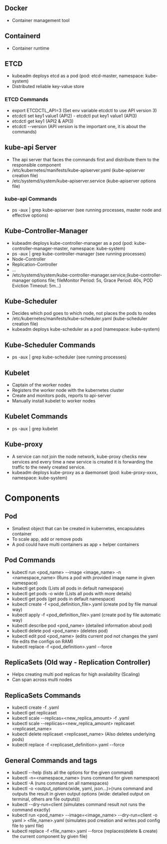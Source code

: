 ## Docker
- Container management tool

## Containerd
- Container runtime

## ETCD
- kubeadm deploys etcd as a pod (pod: etcd-master, namespace: kube-system)
- Distributed reliable key-value store
### ETCD Commands
- export ETCDCTL_API=3 (Set env variable etcdctl to use API version 3)
- etcdctl set key1 value1 (API2) - etcdctl put key1 value1 (API3)
- etcdctl get key1 (API2 & API3)
- etcdctl --version (API version is the important one, it is about the commands)

## kube-api Server
- The api server that faces the commands first and distribute them to the responsible component
- /etc/kubernetes/manifests/kube-apiserver.yaml (kube-apiserver creation file)
- /etc/systemd/system/kube-apiserver.service (kube-apiserver options file)
### kube-api Commands
- ps -aux | grep kube-apiserver (see running processes, master node and effective options)

## Kube-Controller-Manager
- kubeadm deploys kube-controller-manager as a pod (pod: kube-controller-manager-master, namespace: kube-system)
- ps -aux | grep kube-controller-manager (see running processes)
- Node-Controller 
- Replication-Controller
- ...
- /etc/systemd/system/kube-controller-manager.service;(kube-controller-manager options file; fileMonitor Period: 5s, Grace Period: 40s, POD Eviction Timeout: 5m...)

## Kube-Scheduler
- Decides which pod goes to which node, not places the pods to nodes
- /etc/kubernetes/manifests/kube-scheduler.yaml (kube-scheduler creation file)
- kubeadm deploys kube-scheduler as a pod (namespace: kube-system)
## Kube-Scheduler Commands
- ps -aux | grep kube-scheduler (see running processes)

## Kubelet
- Captain of the worker nodes
- Registers the worker node with the kubernetes  cluster
- Create and monitors pods, reports to api-server
- Manually install kubelet to worker nodes
## Kubelet Commands
- ps -aux | grep kubelet

## Kube-proxy
- A service can not join the node network, kube-proxy checks new services and every time a new service is created it is forwarding the traffic to the newly created service.
- kubeadm deploys kube-proxy as a daemonset (pod: kube-proxy-xxxx, namespace: kube-system)

# Components

## Pod
- Smallest object that can be created in kubernetes, encapsulates container
- To scale app, add or remove pods
- A pod could have multi containers as app + helper containers

## Pod Commands
- kubectl run <pod_name> --image <image_name> -n <namespace_name> (Runs a pod with provided image name in given namespace)
- kubectl get pods (Lists all pods in default namespace)
- kubectl get pods -o wide (Lists all pods with more details)
- kubectl get pods (get pods in default namespace)
- kubectl create -f <pod_definition_file>.yaml (create pod by file manual way)
- kubectl apply -f <pod_definition_file>.yaml (create pod by file automatic way)
- kubectl describe pod <pod_name> (detailed information about pod)
- kubectl delete pod <pod_name> (deletes pod)
- kubectl edit pod <pod_name> (edits current pod not changes the yaml file edits the configs on RAM)
- kubectl replace -f <pod_definition>.yaml --force

## ReplicaSets (Old way - Replication Controller)
- Helps creating multi pod replicas for high availability (Scaling)
- Can span across multi nodes
## ReplicaSets Commands
- kubectl create -f <replicaset-definition>.yaml
- kubectl get replicaset
- kubectl scale --replicas=<new_replica_amount> -f <replicaset-definition>.yaml
- kubectl scale --repliicas=<new_replica_amount> replicaset <replicaset_name>
- kubectl delete replicaset <replicaset_name> (Also deletes underlying pods)
- kubectl replace -f <replicaset_definition>.yaml --force

## General Commands and tags
- kubectl <command> --help (lists all the options for the given command)
- kubectl <command> -n=<namespace_name> (runs command for given namespace)
- kubectl <command> -A (runs command on all namespaces)
- kubectl <command> -o <output_options(wide, yaml, json...)>(runs command and outputs the result in given output options (wide: detailed output on terminal, others are file outputs))
- kubectl <command> --dry-run=client (simulates command result not runs the command exactly)
- kubectl run <pod_name> --image=<image_name> --dry-run=client -o yaml > <file_name>.yaml (simulates pod creation and writes pod config file to yaml file)
- kubectl replace -f <file_name>.yaml --force (replaces(delete & create) the current component by given file)